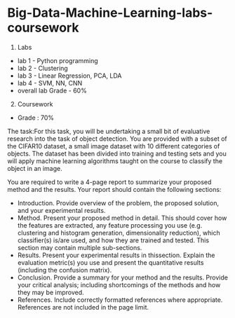 # Big-Data-Machine-Learning-labs-coursework

1. Labs 
- lab 1 - Python programming
- lab 2 - Clustering 
- lab 3 - Linear Regression, PCA, LDA
- lab 4 - SVM, NN, CNN
- overall lab Grade - 60%

2. Coursework 
- Grade : 70%
  

The task:For this task, you will be undertaking a small bit of evaluative research into the task of object detection. You are provided with a subset of the CIFAR10 dataset, a small image dataset with 10 different categories of objects. The dataset has been divided into training and testing sets and you will apply machine learning algorithms taught on the course to classify the object in an image. 

 

You are required to write a 4-page report to summarize your proposed method and the results. Your report should contain the following sections:

- Introduction. Provide overview of the problem, the proposed solution, and your experimental results.
- Method. Present your proposed method in detail. This should cover how the features are extracted, any feature processing you use (e.g. clustering and histogram generation, dimensionality reduction), which classifier(s) is/are used, and how they are trained and tested. This section may contain multiple sub-sections.
- Results. Present your experimental results in thissection. Explain the evaluation metric(s) you use and present the quantitative results (including the confusion matrix).
- Conclusion. Provide a summary for your method and the results. Provide your critical analysis; including shortcomings of the methods and how they may be improved.
- References. Include correctly formatted references where appropriate. References are not included in the page limit.

